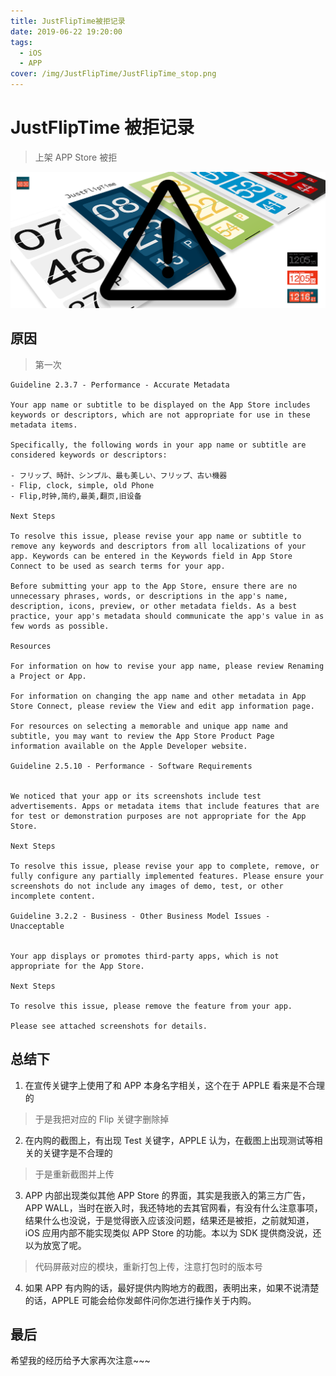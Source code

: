 ```yaml
---
title: JustFlipTime被拒记录
date: 2019-06-22 19:20:00
tags:
  - iOS
  - APP
cover: /img/JustFlipTime/JustFlipTime_stop.png
---
```


# JustFlipTime 被拒记录

> 上架 APP Store 被拒

![01](/img/JustFlipTime/JustFlipTime_stop.png)

## 原因

> 第一次

```OC
Guideline 2.3.7 - Performance - Accurate Metadata

Your app name or subtitle to be displayed on the App Store includes keywords or descriptors, which are not appropriate for use in these metadata items.

Specifically, the following words in your app name or subtitle are considered keywords or descriptors:

- フリップ、時計、シンプル、最も美しい、フリップ、古い機器
- Flip, clock, simple, old Phone
- Flip,时钟,简约,最美,翻页,旧设备

Next Steps

To resolve this issue, please revise your app name or subtitle to remove any keywords and descriptors from all localizations of your app. Keywords can be entered in the Keywords field in App Store Connect to be used as search terms for your app.

Before submitting your app to the App Store, ensure there are no unnecessary phrases, words, or descriptions in the app's name, description, icons, preview, or other metadata fields. As a best practice, your app's metadata should communicate the app's value in as few words as possible.

Resources

For information on how to revise your app name, please review Renaming a Project or App.

For information on changing the app name and other metadata in App Store Connect, please review the View and edit app information page.

For resources on selecting a memorable and unique app name and subtitle, you may want to review the App Store Product Page information available on the Apple Developer website.

Guideline 2.5.10 - Performance - Software Requirements


We noticed that your app or its screenshots include test advertisements. Apps or metadata items that include features that are for test or demonstration purposes are not appropriate for the App Store.

Next Steps

To resolve this issue, please revise your app to complete, remove, or fully configure any partially implemented features. Please ensure your screenshots do not include any images of demo, test, or other incomplete content.

Guideline 3.2.2 - Business - Other Business Model Issues - Unacceptable


Your app displays or promotes third-party apps, which is not appropriate for the App Store.

Next Steps

To resolve this issue, please remove the feature from your app.

Please see attached screenshots for details.
```

## 总结下

1. 在宣传关键字上使用了和 APP 本身名字相关，这个在于 APPLE 看来是不合理的

> 于是我把对应的 Flip 关键字删除掉

2. 在内购的截图上，有出现 Test 关键字，APPLE 认为，在截图上出现测试等相关的关键字是不合理的

> 于是重新截图并上传

3. APP 内部出现类似其他 APP Store 的界面，其实是我嵌入的第三方广告，APP WALL，当时在嵌入时，我还特地的去其官网看，有没有什么注意事项，结果什么也没说，于是觉得嵌入应该没问题，结果还是被拒，之前就知道，iOS 应用内部不能实现类似 APP Store 的功能。本以为 SDK 提供商没说，还以为放宽了呢。

> 代码屏蔽对应的模块，重新打包上传，注意打包时的版本号

4. 如果 APP 有内购的话，最好提供内购地方的截图，表明出来，如果不说清楚的话，APPLE 可能会给你发邮件问你怎进行操作关于内购。

## 最后

希望我的经历给予大家再次注意~~~
